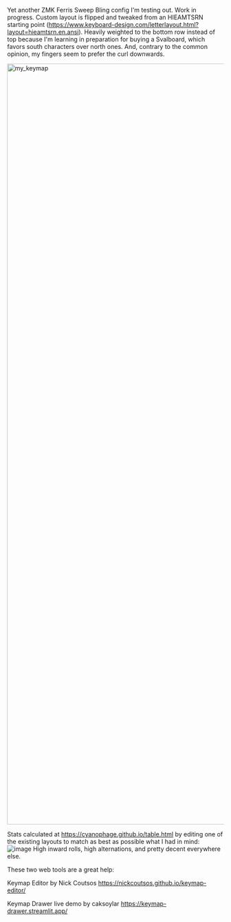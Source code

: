 Yet another ZMK Ferris Sweep Bling config I'm testing out. Work in progress. Custom layout is flipped and tweaked from an HIEAMTSRN starting point (https://www.keyboard-design.com/letterlayout.html?layout=hieamtsrn.en.ansi). Heavily weighted to the bottom row instead of top because I'm learning in preparation for buying a Svalboard, which favors south characters over north ones. And, contrary to the common opinion, my fingers seem to prefer the curl downwards.

<img width="915" height="1764" alt="my_keymap" src="https://github.com/user-attachments/assets/0ca941d6-055d-4680-b286-cd70cc9a55cb" />

Stats calculated at https://cyanophage.github.io/table.html by editing one of the existing layouts to match as best as possible what I had in mind:
![image](https://github.com/user-attachments/assets/0063bda3-f2c3-4be3-b4c4-434f771a2cdf)
High inward rolls, high alternations, and pretty decent everywhere else.

These two web tools are a great help:

Keymap Editor by Nick Coutsos https://nickcoutsos.github.io/keymap-editor/

Keymap Drawer live demo by caksoylar https://keymap-drawer.streamlit.app/

